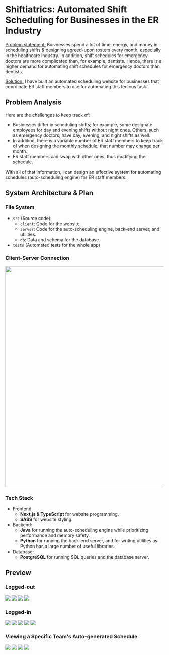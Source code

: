 # Shiftiatrics: Automated Shift Scheduling for Businesses in the ER Industry
<u>Problem statement:</u> Businesses spend a lot of time, energy, and money in scheduling shifts & designing agreed-upon rosters every month, especially in the healthcare industry. In addition, shift schedules for emergency doctors are more complicated than, for example, dentists. Hence, there is a higher demand for automating shift schedules for emergency doctors than dentists.

<u>Solution:</u> I have built an automated scheduling website for businesses that coordinate ER staff members to use for automating this tedious task.

## Problem Analysis
Here are the challenges to keep track of:
- Businesses differ in scheduling shifts; for example, some designate employees for day and evening shifts without night ones. Others, such as emergency doctors, have day, evening, and night shifts as well.
- In addition, there is a variable number of ER staff members to keep track of when designing the monthly schedule; that number may change per month.
- ER staff members can swap with other ones, thus modifying the schedule.

With all of that information, I can design an effective system for automating schedules (auto-scheduling engine) for ER staff members.

## System Architecture & Plan
### File System
- `src` (Source code):
    - `client`: Code for the website.
    - `server`: Code for the auto-scheduling engine, back-end server, and utilities.
    - `db`: Data and schema for the database.
- `tests` (Automated tests for the whole app)

### Client-Server Connection
<img src='blueprints/client_and_server.png' width=700>

### Tech Stack
- Frontend:
    - **Next.js & TypeScript** for website programming.
    - **SASS** for website styling.
- Backend:
    - **Java** for running the auto-scheduling engine while prioritizing performance and memory safety.
    - **Python** for running the back-end server, and for writing utilities as Python has a large number of useful libraries.
- Database:
    - **PostgreSQL** for running SQL queries and the database server.

## Preview
### Logged-out
<img src='./preview/lp.png'>
<img src='./preview/pricing.png'>
<img src='./preview/support.png'>
<img src='./preview/legal.png'>

### Logged-in
<img src='./preview/staff.png'>
<img src='./preview/shifts.png'>
<img src='./preview/holidays.png'>
<img src='./preview/settings.png'>
<img src='./preview/dark-theme.png'>

### Viewing a Specific Team's Auto-generated Schedule
<img src='./preview/schedules.png'>
<img src='./preview/primary-team-schedule.png'>
<img src='./preview/details.png'>
<img src='./preview/exported.png'>